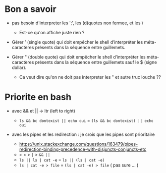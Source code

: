 
# Bon a savoir
- pas besoin d'interpreter les ';', les (d)quotes non fermee, et les \   
    - Est-ce qu'on affiche juste rien ?

- Gérer ’ (single quote) qui doit empêcher le shell d’interpréter les méta-caractères
présents dans la séquence entre guillemets.
- Gérer " (double quote) qui doit empêcher le shell d’interpréter les méta-caractères
présents dans la séquence entre guillemets sauf le $ (signe dollar).
    - Ca veut dire qu'on ne doit pas interpreter les \" et autre truc louche ??


# Priorite en bash
- avec && et || -> ltr (left to right)
    - `ls && bc dontexist || echo oui`   =   `(ls && bc dontexist) || echo oui`

- avec les pipes et les redirection : je crois que les pipes sont prioritaire
    - https://unix.stackexchange.com/questions/163479/pipes-redirection-binding-precedence-with-disjuncts-conjuncts-etc
	- `< >`   >   `|`   >   `&& ||`
    - `ls || ls | cat -e`  =  `ls || (ls | cat -e)`
    - `ls | cat -e > file` =  `(ls | cat -e) > file` ( pas sure ... )
